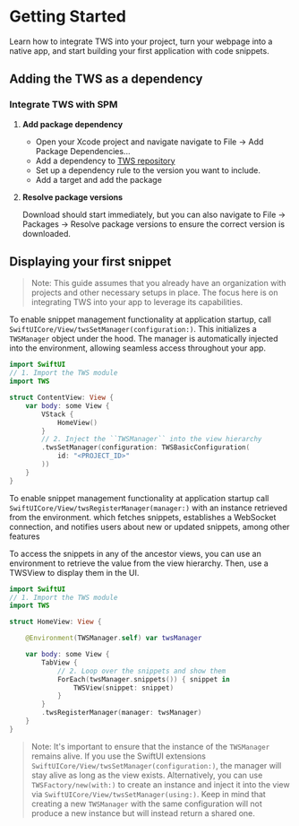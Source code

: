 # Getting Started

Learn how to integrate TWS into your project, turn your webpage into a native app, and start building your first application with code snippets.

## Adding the TWS as a dependency

### Integrate TWS with SPM

1. **Add package dependency**

    * Open your Xcode project and navigate navigate to File -> Add Package Dependencies...
    * Add a dependency to [TWS repository](https://github.com/inovait/tws-ios)
    * Set up a dependency rule to the version you want to include.
    * Add a target and add the package

2. **Resolve package versions**

    Download should start immediately, but you can also navigate to File -> Packages -> Resolve package versions to ensure the correct version is downloaded.

## Displaying your first snippet

> Note: This guide assumes that you already have an organization with projects and other necessary setups in place. The focus here is on integrating TWS into your app to leverage its capabilities.

To enable snippet management functionality at application startup, call ``SwiftUICore/View/twsSetManager(configuration:)``. This initializes a ``TWSManager`` object under the hood. The manager is automatically injected into the environment, allowing seamless access throughout your app.

```swift
import SwiftUI
// 1. Import the TWS module
import TWS

struct ContentView: View {
    var body: some View {
        VStack {
            HomeView()
        }
        // 2. Inject the ``TWSManager`` into the view hierarchy
        .twsSetManager(configuration: TWSBasicConfiguration(
            id: "<PROJECT_ID>"
        ))
    }
}
```


To enable snippet management functionality at application startup call ``SwiftUICore/View/twsRegisterManager(manager:)`` with an instance retrieved from the environment.
which fetches snippets, establishes a WebSocket connection, and notifies users about new or updated snippets, among other features

To access the snippets in any of the ancestor views, you can use an environment to retrieve the value from the view hierarchy. Then, use a TWSView to display them in the UI.

```swift
import SwiftUI
// 1. Import the TWS module
import TWS

struct HomeView: View {

    @Environment(TWSManager.self) var twsManager

    var body: some View {
        TabView {
            // 2. Loop over the snippets and show them
            ForEach(twsManager.snippets()) { snippet in
                TWSView(snippet: snippet)
            }
        }
        .twsRegisterManager(manager: twsManager)
    }
}
```

> Note: It's important to ensure that the instance of the ``TWSManager`` remains alive. If you use the SwiftUI extensions ``SwiftUICore/View/twsSetManager(configuration:)``, the manager will stay alive as long as the view exists. Alternatively, you can use ``TWSFactory/new(with:)`` to create an instance and inject it into the view via ``SwiftUICore/View/twsSetManager(using:)``. Keep in mind that creating a new ``TWSManager`` with the same configuration will not produce a new instance but will instead return a shared one.
